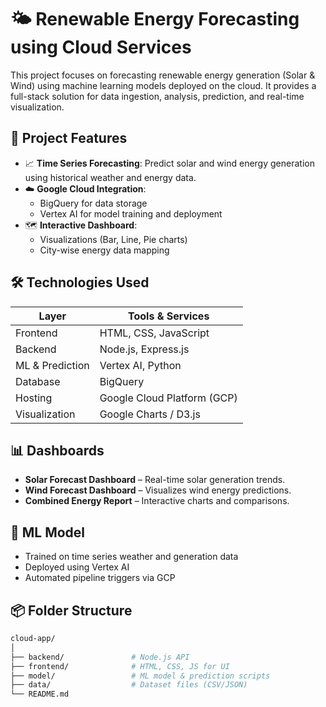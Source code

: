 # 🌤️ Renewable Energy Forecasting using Cloud Services

This project focuses on forecasting renewable energy generation (Solar & Wind) using machine learning models deployed on the cloud. It provides a full-stack solution for data ingestion, analysis, prediction, and real-time visualization.

## 🚀 Project Features

- 📈 **Time Series Forecasting**: Predict solar and wind energy generation using historical weather and energy data.
- ☁️ **Google Cloud Integration**:
  - BigQuery for data storage
  - Vertex AI for model training and deployment
- 🗺️ **Interactive Dashboard**:
  - Visualizations (Bar, Line, Pie charts)
  - City-wise energy data mapping

## 🛠️ Technologies Used

| Layer              | Tools & Services |
|-------------------|------------------|
| Frontend          | HTML, CSS, JavaScript |
| Backend           | Node.js, Express.js |
| ML & Prediction   | Vertex AI, Python |
| Database          | BigQuery |
| Hosting           | Google Cloud Platform (GCP) |
| Visualization     | Google Charts / D3.js |

## 📊 Dashboards

- **Solar Forecast Dashboard** – Real-time solar generation trends.
- **Wind Forecast Dashboard** – Visualizes wind energy predictions.
- **Combined Energy Report** – Interactive charts and comparisons.

## 🧠 ML Model

- Trained on time series weather and generation data
- Deployed using Vertex AI
- Automated pipeline triggers via GCP

## 📦 Folder Structure

```bash
cloud-app/
│
├── backend/               # Node.js API
├── frontend/              # HTML, CSS, JS for UI
├── model/                 # ML model & prediction scripts
├── data/                  # Dataset files (CSV/JSON)
└── README.md
